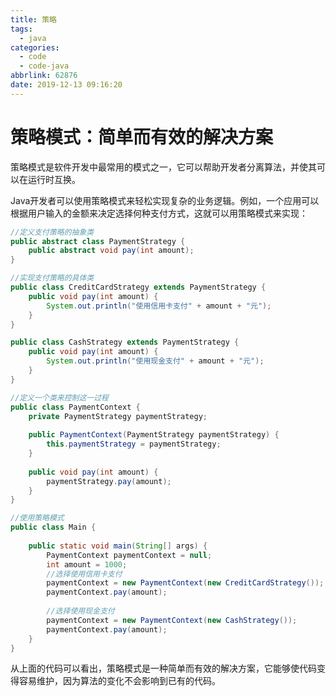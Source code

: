 ```yaml
---
title: 策略
tags:
  - java
categories:
  - code
  - code-java
abbrlink: 62876
date: 2019-12-13 09:16:20
---
```


<!--more-->

# 策略模式：简单而有效的解决方案

策略模式是软件开发中最常用的模式之一，它可以帮助开发者分离算法，并使其可以在运行时互换。

Java开发者可以使用策略模式来轻松实现复杂的业务逻辑。例如，一个应用可以根据用户输入的金额来决定选择何种支付方式，这就可以用策略模式来实现：

```java
//定义支付策略的抽象类
public abstract class PaymentStrategy {
    public abstract void pay(int amount);
}

//实现支付策略的具体类
public class CreditCardStrategy extends PaymentStrategy {
    public void pay(int amount) {
        System.out.println("使用信用卡支付" + amount + "元");
    }
}

public class CashStrategy extends PaymentStrategy {
    public void pay(int amount) {
        System.out.println("使用现金支付" + amount + "元");
    }
}

//定义一个类来控制这一过程
public class PaymentContext {
    private PaymentStrategy paymentStrategy;
    
    public PaymentContext(PaymentStrategy paymentStrategy) {
        this.paymentStrategy = paymentStrategy;
    }
    
    public void pay(int amount) {
        paymentStrategy.pay(amount);
    }
}

//使用策略模式
public class Main {
 
    public static void main(String[] args) {
        PaymentContext paymentContext = null;
        int amount = 1000;
        //选择使用信用卡支付
        paymentContext = new PaymentContext(new CreditCardStrategy());
        paymentContext.pay(amount);
 
        //选择使用现金支付
        paymentContext = new PaymentContext(new CashStrategy());
        paymentContext.pay(amount);
    }
}
```

从上面的代码可以看出，策略模式是一种简单而有效的解决方案，它能够使代码变得容易维护，因为算法的变化不会影响到已有的代码。